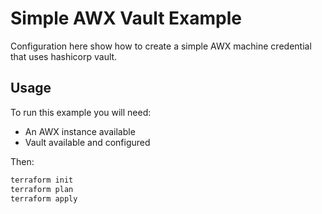 # Simple AWX Vault Example

Configuration here show how to create a simple AWX machine credential that uses hashicorp vault.

## Usage

To run this example you will need:

- An AWX instance available
- Vault available and configured

Then:

```bash
terraform init
terraform plan
terraform apply
```

<!-- BEGINNING OF PRE-COMMIT-TERRAFORM DOCS HOOK -->

<!-- END OF PRE-COMMIT-TERRAFORM DOCS HOOK -->
